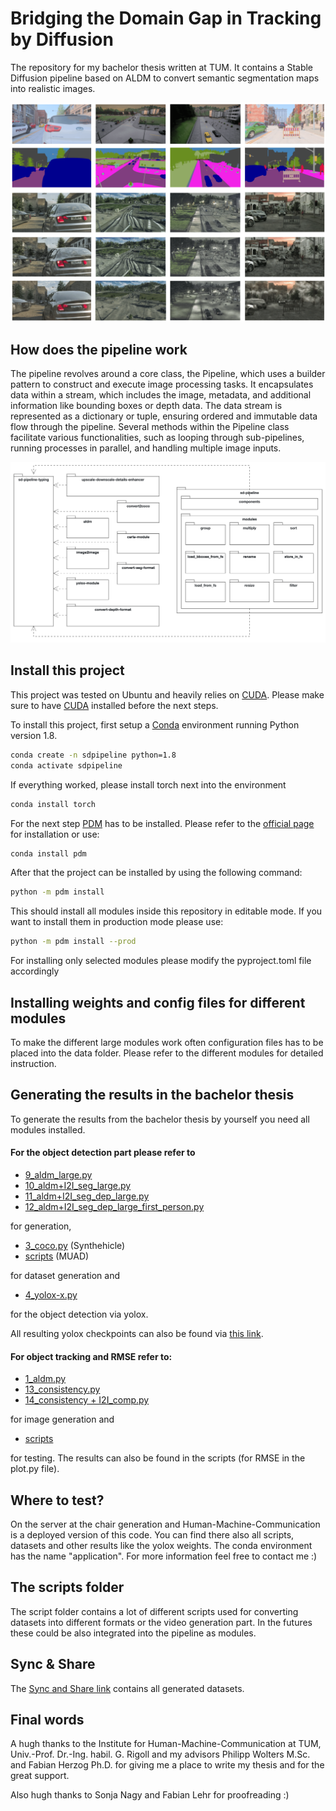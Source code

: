 # Bridging the Domain Gap in Tracking by Diffusion
The repository for my bachelor thesis written at TUM. It contains a Stable Diffusion pipeline based on ALDM to convert 
semantic segmentation maps into realistic images.

![evaluation_image.png](images/evaluation_image.png)


## How does the pipeline work
The pipeline revolves around a core class, the Pipeline, which uses a builder pattern to construct and execute image 
processing tasks. It encapsulates data within a stream, which includes the image, metadata, and additional information 
like bounding boxes or depth data. The data stream is represented as a dictionary or tuple, ensuring ordered and 
immutable data flow through the pipeline. Several methods within the Pipeline class facilitate various functionalities, 
such as looping through sub-pipelines, running processes in parallel, and handling multiple image inputs.

![package_diagram.png](images/package_diagram.png)



## Install this project

This project was tested on Ubuntu and heavily relies on [CUDA](https://developer.nvidia.com/cuda-toolkit). 
Please make sure to have [CUDA](https://developer.nvidia.com/cuda-toolkit) installed before the next steps.

To install this project, first setup a [Conda](https://www.anaconda.com/download/) environment running Python version 
1.8.
```bash
conda create -n sdpipeline python=1.8
conda activate sdpipeline
```
If everything worked, please install torch next into the environment
```bash
conda install torch
```
For the next step [PDM](https://pdm-project.org/en/latest/) has to be installed. Please refer to the 
[official page](https://pdm-project.org/en/latest/) for installation or use:
```bash
conda install pdm
```
After that the project can be installed by using the following command:
```bash
python -m pdm install
```
This should install all modules inside this repository in editable mode. If you want to install them in production
mode please use:
```bash
python -m pdm install --prod
```
For installing only selected modules please modify the pyproject.toml file accordingly


## Installing weights and config files for different modules
To make the different large modules work often configuration files has to be placed into the data folder.
Please refer to the different modules for detailed instruction.

## Generating the results in the bachelor thesis
To generate the results from the bachelor thesis by yourself you need all modules installed.
#### For the object detection part please refer to 

- [9_aldm_large.py](src%2F9_aldm_large.py)
- [10_aldm+I2I_seg_large.py](src%2F10_aldm%2BI2I_seg_large.py)
- [11_aldm+I2I_seg_dep_large.py](src%2F11_aldm%2BI2I_seg_dep_large.py)
- [12_aldm+I2I_seg_dep_large_first_person.py](src%2F12_aldm%2BI2I_seg_dep_large_first_person.py)

for generation,

- [3_coco.py](src%2F3_coco.py) (Synthehicle)
- [scripts](scripts) (MUAD)

for dataset generation and

- [4_yolox-x.py](src%2F4_yolox-x.py)

for the object detection via yolox.

All resulting yolox checkpoints can also be found via 
[this link](https://syncandshare.lrz.de/getlink/fiEHcM8XqKXTFgSE1SPq9/results).

#### For object tracking and RMSE refer to:

- [1_aldm.py](src%2F1_aldm.py)
- [13_consistency.py](src%2F13_consistency.py)
- [14_consistency + I2I_comp.py](src%2F14_consistency%20%2B%20I2I_comp.py)

for image generation and

- [scripts](scripts)

for testing. The results can also be found in the scripts (for RMSE in the plot.py file).

## Where to test?

On the server at the chair generation and Human-Machine-Communication is a deployed version of this code. 
You can find there also all scripts, datasets and other results like the yolox weights. The conda environment
has the name "application". For more information feel free to contact me :)

## The scripts folder

The script folder contains a lot of different scripts used for converting datasets into different formats or the 
video generation part. In the futures these could be also integrated into the pipeline as modules.

## Sync & Share
The [Sync and Share link](https://syncandshare.lrz.de/folderstable) contains all generated datasets.

## Final words

A hugh thanks to the Institute for Human-Machine-Communication at TUM, Univ.-Prof. Dr.-Ing. habil. G. Rigoll 
and my advisors Philipp Wolters M.Sc. and Fabian Herzog Ph.D. for giving me a place to write my thesis and for the 
great support. 

Also hugh thanks to Sonja Nagy and Fabian Lehr for proofreading :)

